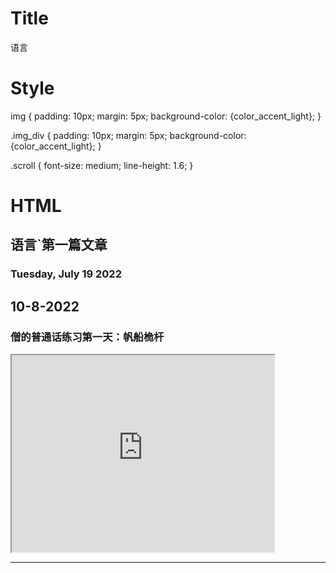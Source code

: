 
# Title
语言
        
# Style
img {
padding: 10px;
margin: 5px;
background-color: {color_accent_light}; 
}

.img_div {
padding: 10px;
margin: 5px;
background-color: {color_accent_light}; 
}
        

.scroll {
font-size: medium; 
line-height: 1.6;
}

# HTML
## 语言`第一篇文章 
### Tuesday, July 19 2022  
 ## 10-8-2022  
 ### 僧的普通话练习第一天：帆船桅杆  
<iframe width="420" height="315"  
src="https://www.youtube.com/embed/uZbl1zPNOlc">  
</iframe>   

---  

